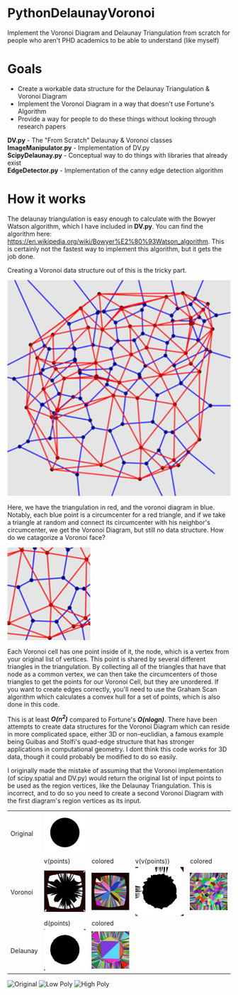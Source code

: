 # PythonDelaunayVoronoi
Implement the Voronoi Diagram and Delaunay Triangulation from scratch for people who aren't PHD academics to be able to understand (like myself)

# Goals
* Create a workable data structure for the Delaunay Triangulation & Voronoi Diagram
* Implement the Voronoi Diagram in a way that doesn't use Fortune's Algorithm
* Provide a way for people to do these things without looking through research papers

**DV.py** - The "From Scratch" Delaunay & Voronoi classes\
**ImageManipulator.py** - Implementation of DV.py\
**ScipyDelaunay.py** - Conceptual way to do things with libraries that already exist\
**EdgeDetector.py** - Implementation of the canny edge detection algorithm

# How it works
The delaunay triangulation is easy enough to calculate with the Bowyer Watson algorithm, which I have included in **DV.py**. You can find the algorithm here: https://en.wikipedia.org/wiki/Bowyer%E2%80%93Watson_algorithm. This is certainly not the fastest way to implement this algorithm, but it gets the job done.

Creating a Voronoi data structure out of this is the tricky part.

![Graph](readme/T9HWeG8.png)

Here, we have the triangulation in red, and the voronoi diagram in blue. Notably, each blue point is a circumcenter for a red triangle, and if we take a triangle at random and connect its circumcenter with his neighbor's circumcenter, we get the Voronoi Diagram, but still no data structure. How do we catagorize a Voronoi face?

![MiniGraph](readme/0l01uSp.png)

Each Voronoi cell has one point inside of it, the node, which is a vertex from your original list of vertices. This point is shared by several different triangles in the triangulation. By collecting all of the triangles that have that node as a common vertex, we can then take the circumcenters of those triangles to get the points for our Voronoi Cell, but they are unordered. If you want to create edges correctly, you'll need to use the Graham Scan algorithm which calculates a convex hull for a set of points, which is also done in this code.

This is at least ***O(n<sup>2</sup>)*** compared to Fortune's ***O(nlogn)***. There have been attempts to create data structures for the Voronoi Diagram which can reside in more complicated space, either 3D or non-euclidian, a famous example being Guibas and Stolfi's quad-edge structure that has stronger applications in computational geometry. I dont think this code works for 3D data, though it could probably be modified to do so easily.

I originally made the mistake of assuming that the Voronoi implementation (of scipy.spatial and DV.py) would return
 the original list of input points to be used as the region vertices, like the Delaunay Triangulation. This is
  incorrect, and to do so you need to create a second Voronoi Diagram with the first diagram's region vertices as its
   input.

| | | | | |
| --- | --- | --- | --- | --- |
| Original | ![Circle](Images/Circle.jpg) |
| | v(points) | colored | v(v(points)) | colored |
| Voronoi | ![VoronoiCircle](readme/VoronoiCircle.bmp) | ![VoronoiCircleColor](readme/VoronoiCircleColor.bmp)| ![Voronoi2Circle](readme/Voronoi2Circle.bmp) | ![Voronoi2Circle2Color](readme/Voronoi2CircleColor.bmp) |
| | d(points) | colored |
| Delaunay | ![DelaunayCircle](readme/DelaunayCircle.bmp) | ![DelaunayCircleColor](readme/DelaunayCircleColor.bmp) | | |




![Original](https://i.vgy.me/7PI5X6.gif)
![Low Poly](https://i.imgur.com/bpbsTKh.png)
![High Poly](https://i.imgur.com/J2d7axP.png)
